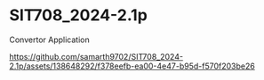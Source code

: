 # SIT708_2024-2.1p
Convertor Application


https://github.com/samarth9702/SIT708_2024-2.1p/assets/138648292/f378eefb-ea00-4e47-b95d-f570f203be26

